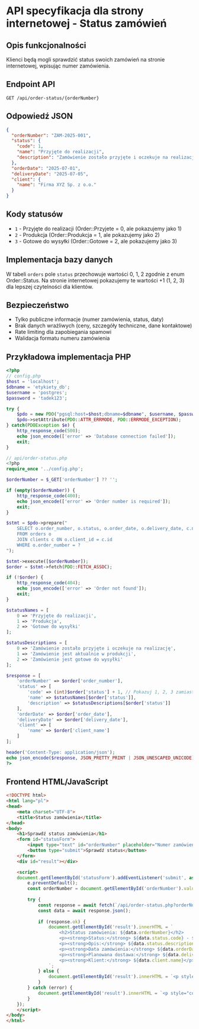# API specyfikacja dla strony internetowej - Status zamówień

## Opis funkcjonalności
Klienci będą mogli sprawdzić status swoich zamówień na stronie internetowej, wpisując numer zamówienia.

## Endpoint API
```
GET /api/order-status/{orderNumber}
```

## Odpowiedź JSON
```json
{
  "orderNumber": "ZAM-2025-001",
  "status": {
    "code": 1,
    "name": "Przyjęte do realizacji",
    "description": "Zamówienie zostało przyjęte i oczekuje na realizację"
  },
  "orderDate": "2025-07-01",
  "deliveryDate": "2025-07-05",
  "client": {
    "name": "Firma XYZ Sp. z o.o."
  }
}
```

## Kody statusów
- `1` - Przyjęte do realizacji (Order::Przyjete = 0, ale pokazujemy jako 1)
- `2` - Produkcja (Order::Produkcja = 1, ale pokazujemy jako 2) 
- `3` - Gotowe do wysyłki (Order::Gotowe = 2, ale pokazujemy jako 3)

## Implementacja bazy danych
W tabeli `orders` pole `status` przechowuje wartości 0, 1, 2 zgodnie z enum Order::Status.
Na stronie internetowej pokazujemy te wartości +1 (1, 2, 3) dla lepszej czytelności dla klientów.

## Bezpieczeństwo
- Tylko publiczne informacje (numer zamówienia, status, daty)
- Brak danych wrażliwych (ceny, szczegóły techniczne, dane kontaktowe)
- Rate limiting dla zapobiegania spamowi
- Walidacja formatu numeru zamówienia

## Przykładowa implementacja PHP
```php
<?php
// config.php
$host = 'localhost';
$dbname = 'etykiety_db';
$username = 'postgres';
$password = 'tadek123';

try {
    $pdo = new PDO("pgsql:host=$host;dbname=$dbname", $username, $password);
    $pdo->setAttribute(PDO::ATTR_ERRMODE, PDO::ERRMODE_EXCEPTION);
} catch(PDOException $e) {
    http_response_code(500);
    echo json_encode(['error' => 'Database connection failed']);
    exit;
}

// api/order-status.php
<?php
require_once '../config.php';

$orderNumber = $_GET['orderNumber'] ?? '';

if (empty($orderNumber)) {
    http_response_code(400);
    echo json_encode(['error' => 'Order number is required']);
    exit;
}

$stmt = $pdo->prepare("
    SELECT o.order_number, o.status, o.order_date, o.delivery_date, c.name as client_name
    FROM orders o 
    JOIN clients c ON o.client_id = c.id 
    WHERE o.order_number = ?
");

$stmt->execute([$orderNumber]);
$order = $stmt->fetch(PDO::FETCH_ASSOC);

if (!$order) {
    http_response_code(404);
    echo json_encode(['error' => 'Order not found']);
    exit;
}

$statusNames = [
    0 => 'Przyjęte do realizacji',
    1 => 'Produkcja', 
    2 => 'Gotowe do wysyłki'
];

$statusDescriptions = [
    0 => 'Zamówienie zostało przyjęte i oczekuje na realizację',
    1 => 'Zamówienie jest aktualnie w produkcji',
    2 => 'Zamówienie jest gotowe do wysyłki'
];

$response = [
    'orderNumber' => $order['order_number'],
    'status' => [
        'code' => (int)$order['status'] + 1, // Pokazuj 1, 2, 3 zamiast 0, 1, 2
        'name' => $statusNames[$order['status']],
        'description' => $statusDescriptions[$order['status']]
    ],
    'orderDate' => $order['order_date'],
    'deliveryDate' => $order['delivery_date'],
    'client' => [
        'name' => $order['client_name']
    ]
];

header('Content-Type: application/json');
echo json_encode($response, JSON_PRETTY_PRINT | JSON_UNESCAPED_UNICODE);
?>
```

## Frontend HTML/JavaScript
```html
<!DOCTYPE html>
<html lang="pl">
<head>
    <meta charset="UTF-8">
    <title>Status zamówienia</title>
</head>
<body>
    <h1>Sprawdź status zamówienia</h1>
    <form id="statusForm">
        <input type="text" id="orderNumber" placeholder="Numer zamówienia" required>
        <button type="submit">Sprawdź status</button>
    </form>
    <div id="result"></div>

    <script>
    document.getElementById('statusForm').addEventListener('submit', async (e) => {
        e.preventDefault();
        const orderNumber = document.getElementById('orderNumber').value;
        
        try {
            const response = await fetch(`/api/order-status.php?orderNumber=${orderNumber}`);
            const data = await response.json();
            
            if (response.ok) {
                document.getElementById('result').innerHTML = `
                    <h2>Status zamówienia: ${data.orderNumber}</h2>
                    <p><strong>Status:</strong> ${data.status.code} - ${data.status.name}</p>
                    <p><strong>Opis:</strong> ${data.status.description}</p>
                    <p><strong>Data zamówienia:</strong> ${data.orderDate}</p>
                    <p><strong>Planowana dostawa:</strong> ${data.deliveryDate}</p>
                    <p><strong>Klient:</strong> ${data.client.name}</p>
                `;
            } else {
                document.getElementById('result').innerHTML = `<p style="color: red;">Błąd: ${data.error}</p>`;
            }
        } catch (error) {
            document.getElementById('result').innerHTML = `<p style="color: red;">Błąd połączenia</p>`;
        }
    });
    </script>
</body>
</html>
```
